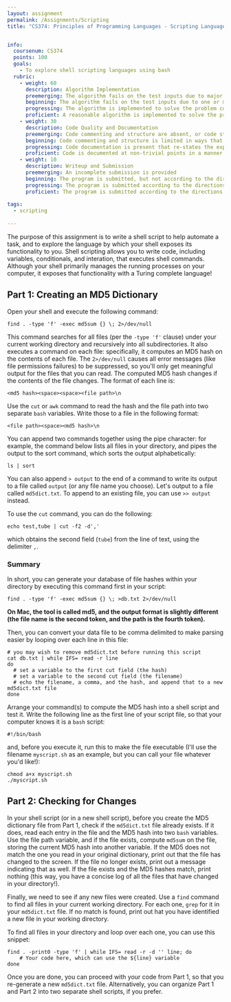 ```yaml
---
layout: assignment
permalink: /Assignments/Scripting
title: "CS374: Principles of Programming Languages - Scripting Languages"


info:
  coursenum: CS374
  points: 100
  goals:
    - To explore shell scripting languages using bash
  rubric:
    - weight: 60
      description: Algorithm Implementation
      preemerging: The algorithm fails on the test inputs due to major issues, or the program fails to compile and/or run
      beginning: The algorithm fails on the test inputs due to one or more minor issues
      progressing: The algorithm is implemented to solve the problem correctly according to given test inputs, but would fail if executed in a general case due to a minor issue or omission in the algorithm design or implementation
      proficient: A reasonable algorithm is implemented to solve the problem which correctly solves the problem according to the given test inputs, and would be reasonably expected to solve the problem in the general case
    - weight: 30
      description: Code Quality and Documentation
      preemerging: Code commenting and structure are absent, or code structure departs significantly from best practice, and/or the code departs significantly from the style guide
      beginning: Code commenting and structure is limited in ways that reduce the readability of the program, and/or there are minor departures from the style guide
      progressing: Code documentation is present that re-states the explicit code definitions, and/or code is written that mostly adheres to the style guide
      proficient: Code is documented at non-trivial points in a manner that enhances the readability of the program, and code is written according to the style guide
    - weight: 10
      description: Writeup and Submission
      preemerging: An incomplete submission is provided
      beginning: The program is submitted, but not according to the directions in one or more ways (for example, because it is lacking a readme writeup)
      progressing: The program is submitted according to the directions with a minor omission or correction needed, and with at least superficial responses to the bolded questions throughout
      proficient: The program is submitted according to the directions, including a readme writeup describing the solution, and thoughtful answers to the bolded questions throughout    
  
tags:
  - scripting
  
---
```


The purpose of this assignment is to write a shell script to help automate a task, and to explore the language by which your shell exposes its functionality to you.  Shell scripting allows you to write code, including variables, conditionals, and interation, that executes shell commands.  Although your shell primarily manages the running processes on your computer, it exposes that functionality with a Turing complete language!

## Part 1: Creating an MD5 Dictionary
Open your shell and execute the following command:

`find . -type 'f' -exec md5sum {} \; 2>/dev/null`

This command searches for all files (per the `-type 'f'` clause) under your current working directory and recursively into all subdirectories.  It also executes a command on each file: specifically, it computes an MD5 hash on the contents of each file.  The `2>/dev/null` causes all error messages (like file permissions failures) to be suppressed, so you'll only get meaningful output for the files that you can read.  The computed MD5 hash changes if the contents of the file changes.  The format of each line is:

```
<md5 hash><space><space><file path>\n
```

Use the `cut` or `awk` command to read the hash and the file path into two separate `bash` variables.  Write those to a file in the following format:

```
<file path><space><md5 hash>\n
```

You can append two commands together using the pipe character: for example, the command below lists all files in your directory, and pipes the output to the sort command, which sorts the output alphabetically:

```
ls | sort
```

You can also append `> output` to the end of a command to write its output to a file called `output` (or any file name you choose).  Let's output to a file called `md5dict.txt`.  To append to an existing file, you can use `>> output` instead.

To use the `cut` command, you can do the following:

`echo test,tube | cut -f2 -d','`

which obtains the second field (`tube`) from the line of text, using the delimiter `,`.  

### Summary

In short, you can generate your database of file hashes within your directory by executing this command first in your script:

```
find . -type 'f' -exec md5sum {} \; >db.txt 2>/dev/null
```

**On Mac, the tool is called md5, and the output format is slightly different (the file name is the second token, and the path is the fourth token).**

Then, you can convert your data file to be comma delimited to make parsing easier by looping over each line in this file:

```
# you may wish to remove md5dict.txt before running this script
cat db.txt | while IFS= read -r line
do
  # set a variable to the first cut field (the hash)
  # set a variable to the second cut field (the filename)
  # echo the filename, a comma, and the hash, and append that to a new md5dict.txt file
done
```

Arrange your command(s) to compute the MD5 hash into a shell script and test it.  Write the following line as the first line of your script file, so that your computer knows it is a `bash` script:

```
#!/bin/bash
```

and, before you execute it, run this to make the file executable (I'll use the filename `myscript.sh` as an example, but you can call your file whatever you'd like!):

```
chmod a+x myscript.sh
./myscript.sh
```

## Part 2: Checking for Changes

In your shell script (or in a new shell script), before you create the MD5 dictionary file from Part 1, check if the `md5dict.txt` file already exists.  If it does, read each entry in the file and the MD5 hash into two `bash` variables.  Use the file path variable, and if the file exists, compute `md5sum` on the file, storing the current MD5 hash into another variable.  If the MD5 does not match the one you read in your original dictionary, print out that the file has changed to the screen.  If the file no longer exists, print out a message indicating that as well.  If the file exists and the MD5 hashes match, print nothing (this way, you have a concise log of all the files that have changed in your directory!).  

Finally, we need to see if any new files were created.  Use a `find` command to find all files in your current working directory.  For each one, `grep` for it in your `md5dict.txt` file.  If no match is found, print out hat you have identified a new file in your working directory.

To find all files in your directory and loop over each one, you can use this snippet:

```
find . -print0 -type 'f' | while IFS= read -r -d '' line; do 
    # Your code here, which can use the ${line} variable
done
```

Once you are done, you can proceed with your code from Part 1, so that you re-generate a new `md5dict.txt` file.  Alternatively, you can organize Part 1 and Part 2 into two separate shell scripts, if you prefer.
